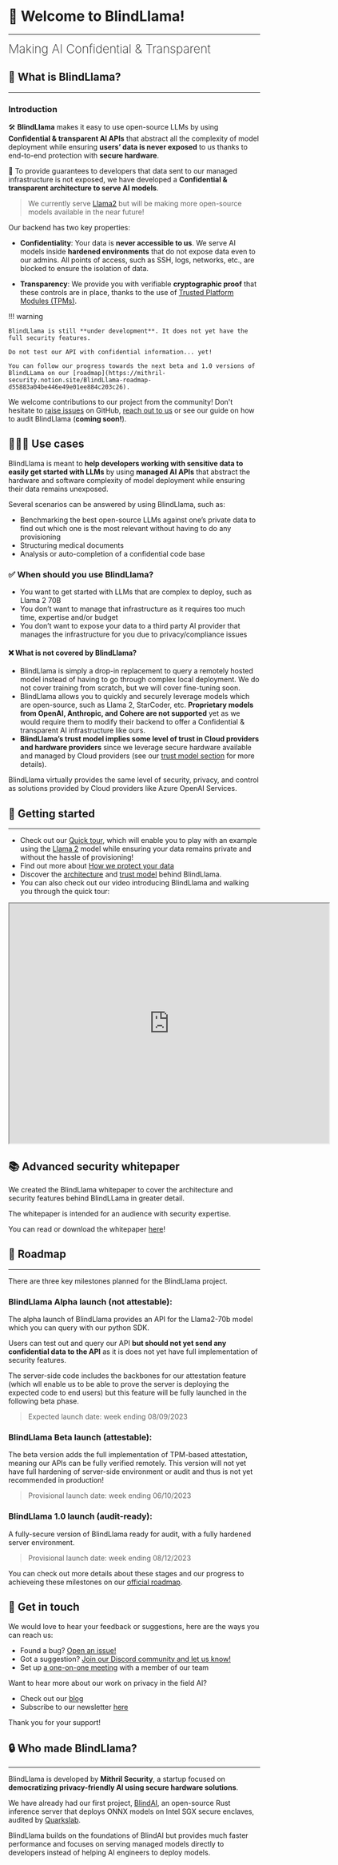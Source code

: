 # 👋 Welcome to BlindLlama!
________________________________________________________

<font size="5"><span style="font-weight: 200">
Making AI Confidential & Transparent
</font></span>

## 📜 What is BlindLlama?
________________________________________________________

### Introduction

🛠️ **BlindLlama** makes it easy to use open-source LLMs by using **Confidential & transparent AI APIs** that abstract all the complexity of model deployment while ensuring **users’ data is never exposed** to us thanks to end-to-end protection with **secure hardware**.

🔐 To provide guarantees to developers that data sent to our managed infrastructure is not exposed, we have developed a **Confidential & transparent architecture to serve AI models**.

> We currently serve [Llama2](https://ai.meta.com/llama/) but will be making more open-source models available in the near future!

Our backend has two key properties:

+ **Confidentiality**: Your data is **never accessible to us**. We serve AI models inside **hardened environments** that do not expose data even to our admins. All points of access, such as SSH, logs, networks, etc., are blocked to ensure the isolation of data.

+ **Transparency**: We provide you with verifiable **cryptographic proof** that these controls are in place, thanks to the use of [Trusted Platform Modules (TPMs)](./docs/concepts/TPMs).


!!! warning
  
	BlindLlama is still **under development**. It does not yet have the full security features.
	
	Do not test our API with confidential information... yet!

	You can follow our progress towards the next beta and 1.0 versions of BlindLLama on our [roadmap](https://mithril-security.notion.site/BlindLlama-roadmap-d55883a04be446e49e01ee884c203c26).

We welcome contributions to our project from the community! Don't hesitate to [raise issues](https://github.com/mithril-security/blind_llama/issues) on GitHub, [reach out to us](#getting-help) or see our guide on how to audit BlindLlama (**coming soon!**).


## 👩🏻‍💻 Use cases

BlindLlama is meant to **help developers working with sensitive data to easily get started with LLMs** by using **managed AI APIs** that abstract the hardware and software complexity of model deployment while ensuring their data remains unexposed.

Several scenarios can be answered by using BlindLlama, such as:

+ Benchmarking the best open-source LLMs against one’s private data to find out which one is the most relevant without having to do any provisioning
+ Structuring medical documents
+ Analysis or auto-completion of a confidential code base

### ✅ When should you use BlindLlama?

+ You want to get started with LLMs that are complex to deploy, such as Llama 2 70B
+ You don’t want to manage that infrastructure as it requires too much time, expertise and/or budget
+ You don’t want to expose your data to a third party AI provider that manages the infrastructure for you due to privacy/compliance issues

#### ❌ What is not covered by BlindLlama?

+ BlindLlama is simply a drop-in replacement to query a remotely hosted model instead of having to go through complex local deployment. We do not cover training from scratch, but we will cover fine-tuning soon.
+ BlindLlama allows you to quickly and securely leverage models which are open-source, such as Llama 2, StarCoder, etc. **Proprietary models from OpenAI, Anthropic, and Cohere are not supported** yet as we would require them to modify their backend to offer a Confidential & transparent AI infrastructure like ours.
+ **BlindLlama’s trust model implies some level of trust in Cloud providers and hardware providers** since we leverage secure hardware available and managed by Cloud providers (see our [trust model section](https://blindllama.mithrilsecurity.io/en/latest/docs/blind_llama/trust-model/) for more details).

BlindLlama virtually provides the same level of security, privacy, and control as solutions provided by Cloud providers like Azure OpenAI Services.

## 🚀 Getting started
________________________________________________________

- Check out our [Quick tour](./docs/getting-started/quick-tour.ipynb), which will enable you to play with an example using the [Llama 2](https://huggingface.co/meta-llama/Llama-2-7b) model while ensuring your data remains private and without the hassle of provisioning!
- Find out more about [How we protect your data](./docs/getting-started/how-we-achieve-zero-trust.md)
- Discover the [architecture](./docs/blind_llama/architecture.md) and [trust model](./docs/blind_llama/trust-model.md) behind BlindLlama.
- You can also check out our video introducing BlindLlama and walking you through the quick tour:

<iframe src="https://drive.google.com/file/d/1DezM56PF0jmiqlWI2_mcHlsjW_GT9-Ly/preview" width="640" height="480"></iframe>
 
<!--
## 📚 How is the documentation structured?
____________________________________________
<!--
- [Tutorials](./docs/tutorials/core/installation.md) take you by the hand to install and run BlindBox. We recommend you start with the **[Quick tour](./docs/getting-started/quick-tour.ipynb)** and then move on to the other tutorials!  

- [Concepts](./docs/concepts/nitro-enclaves.md) guides discuss key topics and concepts at a high level. They provide useful background information and explanations, especially on cybersecurity.

- [How-to guides](./docs/how-to-guides/deploy-API-server.md) are recipes. They guide you through the steps involved in addressing key problems and use cases. They are more advanced than tutorials and assume some knowledge of how BlindBox works.

- [API Reference](https://blindai.mithrilsecurity.io/en/latest/blindai/client.html) contains technical references for BlindAI’s API machinery. They describe how it works and how to use it but assume you have a good understanding of key concepts.

- [Security](./docs/security/remote_attestation/) guides contain technical information for security engineers. They explain the threat models and other cybersecurity topics required to audit BlindBox's security standards.

- [Advanced](./docs/how-to-guides/build-from-sources/client/) guides are destined to developers wanting to dive deep into BlindBox and eventually collaborate with us to the open-source code.

- [Past Projects](./docs/past-projects/blindai) informs you of our past audited project BlindAI, of which BlindBox is the evolution. 
-->

<!-- ## ❓ Why trust us?
___________________________

+ **Our core security features are open source.** We believe that transparency is the best way to ensure security and you can inspect the code yourself on our [GitHub page](https://github.com/mithril-security/blindbox).

+ **Our historical project [BlindAI](docs/past-projects/blindai.md) was successfully audited** by Quarkslab. Although both projects differ (BlindAI was meant for the confidential deployment of ONNX models inside Intel SGX enclaves), we want to highlight that we are serious about our security standards and know how to code secure remote attestation. -->

## 📚 Advanced security whitepaper

We created the BlindLlama whitepaper to cover the architecture and security features behind BlindLLama in greater detail.

The whitepaper is intended for an audience with security expertise.

You can read or download the whitepaper [here](https://docsend.com/view/dkepc5fd8njh7i46)!

## 🎯 Roadmap
___________________________

There are three key milestones planned for the BlindLlama project.

### BlindLlama Alpha launch (not attestable): 

The alpha launch of BlindLlama provides an API for the Llama2-70b model which you can query with our python SDK. 

Users can test out and query our API **but should not yet send any confidential data to the API** as it is does not yet have full implementation of security features.

The server-side code includes the backbones for our attestation feature (which wll enable us to be able to prove the server is deploying the expected code to end users) but this feature will be fully launched in the following beta phase.

> Expected launch date: week ending 08/09/2023

### BlindLlama Beta launch (attestable):

The beta version adds the full implementation of TPM-based attestation, meaning our APIs can be fully verified remotely. This version will not yet have full hardening of server-side environment or audit and thus is not yet recommended in production!

> Provisional launch date: week ending 06/10/2023

### BlindLlama 1.0 launch (audit-ready):

A fully-secure version of BlindLlama ready for audit, with a fully hardened server environment.

> Provisional launch date: week ending 08/12/2023

You can check out more details about these stages and our progress to achieveing these milestones on our [official roadmap](https://mithril-security.notion.site/BlindLlama-roadmap-d55883a04be446e49e01ee884c203c26).

## 📇 Get in touch

We would love to hear your feedback or suggestions, here are the ways you can reach us:

  - Found a bug? [Open an issue!](https://github.com/mithril-security/blind_llama/issues)
  - Got a suggestion? [Join our Discord community and let us know!](https://discord.com/invite/TxEHagpWd4)
  - Set up [a one-on-one meeting](https://www.mithrilsecurity.io/contact) with a member of our team

Want to hear more about our work on privacy in the field AI?

- Check out our [blog](https://blog.mithrilsecurity.io/)
- Subscribe to our newsletter [here](https://blog.mithrilsecurity.io/)

Thank you for your support!

## 🔒 Who made BlindLlama?
________________________________________________________

BlindLlama is developed by **Mithril Security**, a startup focused on **democratizing privacy-friendly AI using secure hardware solutions**. 

We have already had our first project, [BlindAI](https://github.com/mithril-security/blindai), an open-source Rust inference server that deploys ONNX models on Intel SGX secure enclaves, audited by [Quarkslab](https://www.quarkslab.com/).

BlindLlama builds on the foundations of BlindAI but provides much faster performance and focuses on serving managed models directly to developers instead of helping AI engineers to deploy models.

<!-- MARKDOWN LINKS & IMAGES -->
[linkedin-shield]: https://img.shields.io/badge/LinkedIn-0077B5?style=for-the-badge&logo=linkedin&logoColor=white&colorB=555
[reddit-shield]: https://img.shields.io/badge/reddit-0077B5?style=for-the-badge&logo=reddit&logoColor=white&colorB=FF4500
[twitter]: https://img.shields.io/badge/Twitter-1DA1F2?style=for-the-badge&logo=twitter&logoColor=white
[fb-shield]: https://img.shields.io/badge/Facebook-0077B5?style=for-the-badge&logo=facebook&logoColor=white&colorB=3b5998
[facebook-share]: https://www.facebook.com/sharer/sharer.php?u=https%3A//github.com/mithril-security/blind_llama
[twitter-share]: https://twitter.com/intent/tweet?url=https://github.com/mithril-security/blind_llama&text=Check%20out%20this%20open-source%20project%20that%20aims%20to%20make%20AI%20private
[linkedin-share]: https://www.linkedin.com/sharing/share-offsite/?url=https://github.com/mithril-security/blind_llama
[reddit-share]: https://www.reddit.com/submit?url=github.com%2Fmithril-security%2Fblind_llama&title=Private%20in-browser%20Conversational%20AI%20with%20BlindLlama